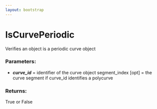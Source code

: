 ```yaml
---
layout: bootstrap
---
```


# IsCurvePeriodic

Verifies an object is a periodic curve object
          

### Parameters:

- ***curve_id*** = identifier of the curve object
segment_index [opt] = the curve segment if curve_id identifies a polycurve
        

### Returns:


True or False
        


